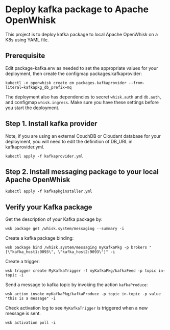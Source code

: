 # Deploy kafka package to Apache OpenWhisk

This project is to deploy kafka package to local Apache OpenWhisk on a K8s using YAML file.

## Prerequisite
Edit package-kafka.env as needed to set the appropriate values for your deployment, then create the configmap packages.kafkaprovider:
```
kubectl -n openwhisk create cm packages.kafkaprovider --from-literal=kafkapkg_db_prefix=mq
```

The deployment also has dependencies to secret `whisk.auth` and `db.auth`, and configmap `whisk.ingress`. Make sure you have these settings before you start the deployment.

## Step 1. Install kafka provider
Note, if you are using an external CouchDB or Cloudant database for your deployment, you will need to edit the definition of DB_URL in kafkaprovider.yml.

```
kubectl apply -f kafkaprovider.yml
```

## Step 2. Install messaging package to your local Apache OpenWhisk
```
kubectl apply -f kafkapkginstaller.yml
```

## Verify your Kafka package
Get the description of your Kafka package by:
```
wsk package get /whisk.system/messaging --summary -i
```
Create a kafka package binding:
```
wsk package bind /whisk.system/messaging myKafkaPkg -p brokers "[\"kafka_host1:9093\", \"kafka_host2:9093\"]" -i
```
Create a trigger:
```
wsk trigger create MyKafkaTrigger -f myKafkaPkg/kafkaFeed -p topic in-topic -i
```
Send a message to kafka topic by invoking the action `kafkaProduce`:
```
wsk action invoke myKafkaPkg/kafkaProduce -p topic in-topic -p value "this is a message" -i
```
Check activation log to see `MyKafkaTrigger` is triggered when a new message is sent.
```
wsk activation poll -i
```
